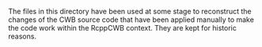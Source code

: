 The files in this directory have been used at some stage to reconstruct the changes of the CWB source code that have been applied manually to make the code work within the RcppCWB context. 
They are kept for historic reasons. 
